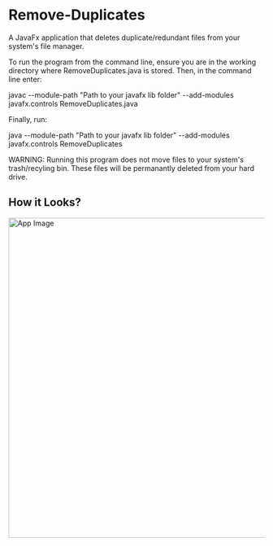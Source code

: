 # Remove-Duplicates
A JavaFx application that deletes duplicate/redundant files from your system's file manager.

To run the program from the command line, ensure you are in the working directory where RemoveDuplicates.java is stored. Then, in the command line enter:

javac --module-path "Path to your javafx lib folder" --add-modules javafx.controls RemoveDuplicates.java

Finally, run:

java --module-path "Path to your javafx lib folder" --add-modules javafx.controls RemoveDuplicates

WARNING: Running this program does not move files to your system's trash/recyling bin. These files will be permanantly deleted from your hard drive.

<h2>How it Looks?</h2>
<img width="629" alt="App Image" src="https://user-images.githubusercontent.com/96704494/147858059-84f03a98-2ed2-4e7e-8040-b2da119676cf.png">
